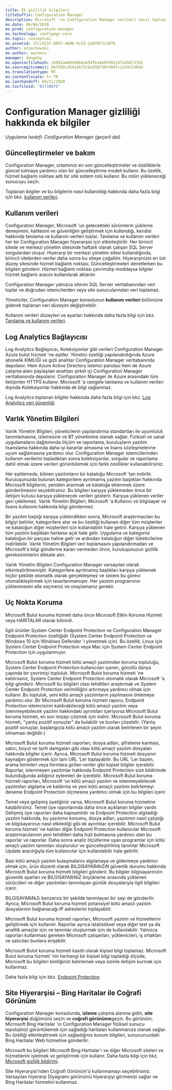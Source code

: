 ```yaml
---
title: Ek gizlilik bilgileri
titleSuffix: Configuration Manager
description: Microsoft 'un Configuration Manager verileri nasıl toplayıp kullandığını öğrenin.
ms.date: 09/04/2018
ms.prod: configuration-manager
ms.technology: configmgr-core
ms.topic: conceptual
ms.assetid: 1fcc921f-085f-4b0b-9c53-1e0707211076
author: aczechowski
ms.author: aaroncz
manager: dougeby
ms.openlocfilehash: c6891a46050bb83e54fb34b97d9129fcb5873785
ms.sourcegitcommit: bbf820c35414bf2cba356f30fe047c1a34c5384d
ms.translationtype: MT
ms.contentlocale: tr-TR
ms.lasthandoff: 04/21/2020
ms.locfileid: "81718675"
---
```

# <a name="additional-information-about-privacy-for-configuration-manager"></a>Configuration Manager gizliliği hakkında ek bilgiler

*Uygulama hedefi: Configuration Manager (geçerli dal)*


## <a name="updates-and-servicing"></a>Güncelleştirmeler ve bakım

Configuration Manager, ortamınızı en son güncelleştirmeler ve özelliklerle güncel tutmaya yardımcı olan bir güncelleştirme modeli kullanır. Bu özellik, hizmet bağlantı noktası adlı bir site sistem rolü kullanır. Bu rolün yükleneceği sunucuyu seçin. 

Toplanan bilgiler ve bu bilgilerin nasıl kullanıldığı hakkında daha fazla bilgi için bkz. [kullanım verileri](#usage-data).



## <a name="usage-data"></a>Kullanım verileri

Configuration Manager, Microsoft 'un gelecekteki sürümlerin yükleme deneyimini, kalitesini ve güvenliğini geliştirmek için kullandığı, kendisi hakkında tanılama ve kullanım verileri toplar.
Tanılama ve kullanım verileri her bir Configuration Manager hiyerarşisi için etkinleştirilir. Her birincil sitede ve merkezi yönetim sitesinde haftalık olarak çalışan SQL Server sorgulardan oluşur. Hiyerarşi bir merkezi yönetim sitesi kullandığında, birincil sitelerden veriler daha sonra bu siteye çoğaltılır. Hiyerarşinizin en üst düzey sitesinde hizmet bağlantı noktası, Güncelleştirmeleri denetlerken bu bilgileri gönderir. Hizmet bağlantı noktası çevrimdışı moddaysa bilgiler hizmet bağlantı aracını kullanılarak aktarılır.

Configuration Manager yalnızca sitenin SQL Server veritabanından veri toplar ve doğrudan istemcilerden veya site sunucularından veri toplamaz.

Yöneticiler, Configuration Manager konsolunun **kullanım verileri** bölümüne giderek toplanan veri düzeyini değiştirebilir.

Kullanım verileri düzeyleri ve ayarları hakkında daha fazla bilgi için bkz. [Tanılama ve kullanım verileri](../diagnostics/diagnostics-and-usage-data.md).



## <a name="log-analytics-connector"></a>Log Analytics Bağlayıcısı

Log Analytics Bağlayıcısı, Koleksiyonlar gibi verileri Configuration Manager Azure bulut hizmeti 'ne eşitler. Yönetici özelliği yapılandırdığında Azure abonelik KIMLIĞI ve gizli anahtar Configuration Manager veritabanında depolanır. Hem Azure Active Directory istemci parolası hem de Azure çalışma alanı paylaşılan anahtarı şirket içi Configuration Manager veritabanında depolanır. Configuration Manager ile Azure arasındaki tüm iletişimler HTTPS kullanır. Microsoft 'a rastgele tanılama ve kullanım verileri dışında Koleksiyonlar hakkında ek bilgi sağlanmaz. 

Log Analytics toplanan bilgiler hakkında daha fazla bilgi için bkz. [Log Analytics veri güvenliği](https://docs.microsoft.com/azure/log-analytics/log-analytics-data-security).



## <a name="asset-intelligence"></a>Varlık Yönetim Bilgileri

Varlık Yönetim Bilgileri, yöneticilerin yapılandırma standartları ile uyumluluk tanımlamasına, izlemesine ve BT yönetimine olanak sağlar. Fiziksel ve sanal uygulamaların dağıtımında ölçüm ve raporlama, kuruluşların yazılım lisanslama hakkında daha iyi kararlar almasına ve lisans sözleşmelerine uyum sağlamasına yardımcı olur. Configuration Manager istemcilerinden kullanım verilerini topladıktan sonra koleksiyonlar, sorgular ve raporlama dahil olmak üzere verileri görüntülemek için farklı özellikler kullanabilirsiniz.

Her eşitlemede, bilinen yazılımların bir kataloğu Microsoft 'tan indirilir. Kuruluşunuzda bulunan kategorilere ayrılmamış yazılım başlıkları hakkında Microsoft bilgilerini, yeniden aranmak ve kataloğa eklenmek üzere gönderilmesini seçebilirsiniz. Bu bilgileri karşıya yüklemeden önce bir iletişim kutusu karşıya yüklenecek verileri gösterir. Karşıya yüklenen veriler geri çekilemez. Varlık Yönetim Bilgileri, Microsoft 'a Kullanıcı ve bilgisayar ve lisans kullanımı hakkında bilgi göndermez.

Bir yazılım başlığı karşıya yüklendikten sonra, Microsoft araştırmacıları bu bilgiyi belirler, kategorilere atar ve bu özelliği kullanan diğer tüm müşteriler ve kataloğun diğer müşterileri için kullanılabilir hale getirir. Karşıya yüklenen tüm yazılım başlıkları herkese açık hale gelir. Uygulama ve kategorisi kataloğun bir parçası haline gelir ve ardından kataloğun diğer tüketicilerine indirilebilir. Varlık Yönetim Bilgileri veri toplamasını yapılandırmadan ve Microsoft'a bilgi gönderme kararı vermeden önce, kuruluşunuzun gizlilik gereksinimlerini dikkate alın.

Varlık Yönetim Bilgileri Configuration Manager varsayılan olarak etkinleştirilmemiştir. Kategorilere ayrılmamış başlıkları karşıya yüklemek hiçbir şekilde otomatik olarak gerçekleşmez ve sistem bu görevi otomatikleştirmek için tasarlanmamıştır. Her yazılım programının yüklenmesini elle seçmeniz ve onaylamanız gerekir.



## <a name="endpoint-protection"></a>Uç Nokta Koruma

Microsoft Bulut koruma hizmeti daha önce Microsoft Etkin Koruma Hizmeti veya HARITALAR olarak bilinirdi.

İlgili ürünler System Center Endpoint Protection ve Configuration Manager Endpoint Protection özelliğidir (System Center Endpoint Protection ve Windows 10 için Windows Defender 'ı yönetmek için). Bu özellik, Linux için System Center Endpoint Protection veya Mac için System Center Endpoint Protection için uygulanmıyor.

Microsoft Bulut koruma hizmeti kötü amaçlı yazılımdan koruma topluluğu, System Center Endpoint Protection kullanıcıları içeren, gönüllü dünya çapında bir çevrimiçi topluluk. Microsoft Bulut koruma hizmeti 'ne katılırsanız, System Center Endpoint Protection otomatik olarak Microsoft 'a bilgi gönderir. Microsoft bu bilgileri olası tehditleri araştırmak ve System Center Endpoint Protection verimliliğini artırmaya yardımcı olmak için kullanır. Bu topluluk, yeni kötü amaçlı yazılımların yayılmasını önlemeye yardımcı olur. Bir Microsoft Bulut koruma hizmeti raporu, Endpoint Protection istemcisinin kaldırabileceği kötü amaçlı yazılım veya istenmeyebilecek yazılım hakkındaki ayrıntıları içeriyorsa Microsoft Bulut koruma hizmeti, en son imzayı çözmek için indirir. Microsoft Bulut koruma hizmeti, "yanlış pozitif sonuçlar" da bulabilir ve bunları çözebilir. (Yanlış pozitif sonuçlar, başlangıçta kötü amaçlı yazılım olarak belirlenen bir şeyin olmaması değildir.) 

Microsoft Bulut koruma hizmeti raporları; dosya adları, şifreleme karması, satıcı, boyut ve tarih damgaları gibi olası kötü amaçlı yazılım dosyaları hakkında bilgiler içerir. Ayrıca, Microsoft Bulut koruma hizmeti dosyanın kaynağını göstermek için tam URL 'Ler toplayabilir. Bu URL 'Ler bazen, arama terimleri veya formlara girilen veriler gibi kişisel bilgiler içerebilir. Raporlar, istenmeyen yazılımlar hakkında Endpoint Protection size bildirimde bulunduğunda aldığınız eylemleri de içerebilir. Microsoft Bulut koruma hizmeti raporları, Microsoft 'un kötü amaçlı yazılım ve istenmeyebilecek yazılımları algılama ve kaldırma ve yeni kötü amaçlı yazılımı belirlemeyi deneme Endpoint Protection ölçmesine yardımcı olmak için bu bilgileri içerir.

Temel veya gelişmiş üyeliğiniz varsa, Microsoft Bulut koruma hizmetine katabilirsiniz. Temel üye raporlarında daha önce açıklanan bilgiler vardır. Gelişmiş üye raporları daha kapsamlıdır ve Endpoint Protection algıladığı yazılım hakkında, bu yazılımın konumu, dosya adları, yazılımın nasıl çalıştığı ve bilgisayarınızı nasıl etkilediği gibi ek ayrıntılar içerebilir. Microsoft Bulut koruma hizmeti 'ne katılan diğer Endpoint Protection kullanıcılar Microsoft araştırmacılarının yeni tehditleri daha hızlı bulmasına yardımcı olan bu raporlar ve raporlar. Daha sonra analiz ölçütlerine uyan programlar için kötü amaçlı yazılım tanımları oluşturulur ve güncelleştirilmiş tanımlar Microsoft Update aracılığıyla tüm kullanıcılar için kullanılabilir hale getirilir.

Bazı kötü amaçlı yazılım bulaşmalarını algılamaya ve gidermeye yardımcı olmak için, ürün düzenli olarak BILGISAYARıNıZıN güvenlik durumu hakkında Microsoft Bulut koruma hizmeti bilgileri gönderir. Bu bilgiler bilgisayarınızın güvenlik ayarları ve BILGISAYARıNıZ önyükleme sırasında yüklenen sürücüleri ve diğer yazılımları tanımlayan günlük dosyalarıyla ilgili bilgileri içerir.

BILGISAYARıNıZı benzersiz bir şekilde tanımlayan bir sayı de gönderilir. Ayrıca, Microsoft Bulut koruma hizmeti potansiyel kötü amaçlı yazılım dosyalarının bağlanacağı IP adreslerini toplayabilir.

Microsoft Bulut koruma hizmeti raporları, Microsoft yazılım ve hizmetlerini geliştirmek için kullanılır. Raporlar ayrıca istatistiksel veya diğer test ya da analitik amaçlar için ve tanımlar oluşturmak için de kullanılabilir. Yalnızca raporları kullanması gereken Microsoft çalışanları, yüklenicileri, iş ortakları ve satıcıları bunlara erişebilir.

Microsoft Bulut koruma hizmeti kasıtlı olarak kişisel bilgi toplamaz. Microsoft Bulut koruma hizmeti 'nin herhangi bir kişisel bilgi topladığı ölçüde, Microsoft bu bilgileri kimliğinizi belirlemek veya sizinle iletişim kurmak için kullanmaz.

Daha fazla bilgi için bkz. [Endpoint Protection](../../../protect/deploy-use/endpoint-protection.md).



## <a name="site-hierarchy--geographical-view-with-bing-maps"></a>Site Hiyerarşisi – Bing Haritalar ile Coğrafi Görünüm

Configuration Manager konsolunda, **izleme** çalışma alanına gidin, **site hiyerarşisi** düğümünü seçin ve **coğrafi görünüme**geçin. Bu görünüm, Microsoft Bing Haritalar 'ın Configuration Manager fiziksel sunucu topolojinizi görüntülemek için sağladığı haritaları kullanmanıza olanak sağlar. Bu özelliği etkinleştirmek için sağladığınız konum bilgileri, sunucunuzdaki Bing Haritalar Web hizmetine gönderilir.

Microsoft bu bilgileri Microsoft Bing Haritalar'ı ve diğer Microsoft siteleri ve hizmetlerini işletmek ve geliştirmek için kullanır. Daha fazla bilgi için bkz. [Microsoft gizlilik bildirimi](https://go.microsoft.com/fwlink/?LinkId=823548).

Site Hiyerarşisi'nden Coğrafi Görünüm'ü kullanmamayı seçebilirsiniz. Varsayılan hiyerarşi Diyagramı görünümü hiyerarşiyi görmenizi sağlar ve Bing Haritalar hizmetini kullanmaz.
